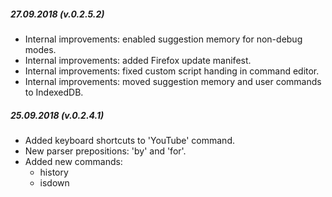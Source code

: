 ##### 27.09.2018 (v.0.2.5.2)

* Internal improvements: enabled suggestion memory for non-debug modes.
* Internal improvements: added Firefox update manifest.
* Internal improvements: fixed custom script handing in command editor.
* Internal improvements: moved suggestion memory and user commands to IndexedDB.

##### 25.09.2018 (v.0.2.4.1)

* Added keyboard shortcuts to 'YouTube' command.
* New parser prepositions: 'by' and 'for'.
* Added new commands:
  * history
  * isdown